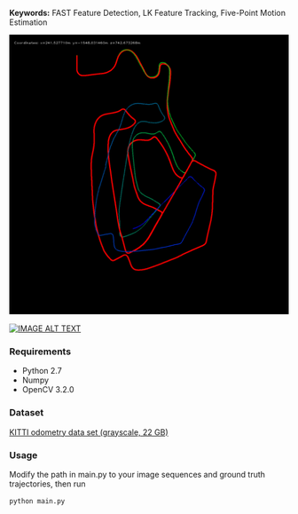 **Keywords:** FAST Feature Detection, LK Feature Tracking, Five-Point Motion Estimation

![map](map.png)



[![IMAGE ALT TEXT](http://img.youtube.com/vi/7pJKU2px6bU/0.jpg)](http://www.youtube.com/watch?v=7pJKU2px6bU "Video Title")


### Requirements
* Python 2.7
* Numpy
* OpenCV 3.2.0

### Dataset
 [KITTI odometry data set (grayscale, 22 GB)](http://www.cvlibs.net/datasets/kitti/eval_odometry.php)
 
### Usage
Modify the path in main.py to your image sequences and ground truth trajectories, then run
```
python main.py
```
